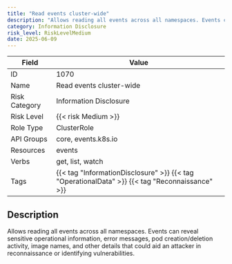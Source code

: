 ```yaml
---
title: "Read events cluster-wide"
description: "Allows reading all events across all namespaces. Events can reveal sensitive operational information, error messages, pod creation/deletion activity, image names, and other details that could aid an attacker in reconnaissance or identifying vulnerabilities."
category: Information Disclosure
risk_level: RiskLevelMedium
date: 2025-06-09
---
```


| Field         | Value                                                                                          |
| ------------- | ---------------------------------------------------------------------------------------------- |
| ID            | 1070                                                                                           |
| Name          | Read events cluster-wide                                                                       |
| Risk Category | Information Disclosure                                                                         |
| Risk Level    | {{< risk Medium >}}                                                                            |
| Role Type     | ClusterRole                                                                                    |
| API Groups    | core, events.k8s.io                                                                            |
| Resources     | events                                                                                         |
| Verbs         | get, list, watch                                                                               |
| Tags          | {{< tag "InformationDisclosure" >}} {{< tag "OperationalData" >}} {{< tag "Reconnaissance" >}} |

## Description

Allows reading all events across all namespaces. Events can reveal sensitive operational information, error messages, pod creation/deletion activity, image names, and other details that could aid an attacker in reconnaissance or identifying vulnerabilities.
